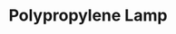 ---
layout: default
title: Polypropylene Lamp
product-image:
image1: /images/Lamp.jpg
image2: /images/Lamp-4.jpg
image3: /images/Lamp-5.jpg
image4: /images/Lamp-6.jpg
slide1-image: /images/Lamp-1.jpg
slide2-image: /images/Lamp-2.jpg
slide3-image: /images/Lamp-3.jpg
slide1-text: Polypropylene Lamp
slide2-text: 
slide3-text: 
intro: Designed with shadow, light quality and manufacturing feasibility in mind, this lighting unit allows for flatpacking and simple, non-obtrusive hanging.
brief: Design a lighting unit using only one sheet of polypropylene plastic, cord, socket and lightbulb. All wiring needed to be done by hand.
idea: To use the cord as a structural element, connecting the entire system. Use the body of the shade mixed with offcuts from the plastic sheeting as packaging.
solution: Hang the lightbulb in the polypropylene and wrap it around a T-shaped top on the shade in order to hold everything together. Use red, fabric cord to display the connection point.
---
